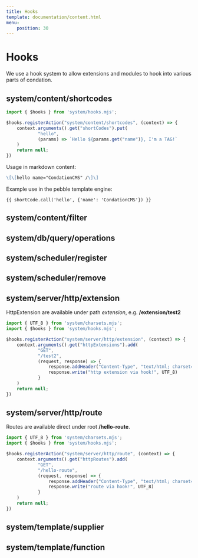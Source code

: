 ```yaml
---
title: Hooks
template: documentation/content.html
menu:
    position: 30
---
```


# Hooks

We use a hook system to allow extensions and modules to hook into various parts of condation.


## system/content/shortcodes

```js
import { $hooks } from 'system/hooks.mjs';

$hooks.registerAction("system/content/shortcodes", (context) => {
	context.arguments().get("shortCodes").put(
			"hello",
			(params) => `Hello ${params.get("name")}, I'm a TAG!`
	)
	return null;
})
```

Usage in markdown content:
```markdown
\[\[hello name="CondationCMS" /\]\]
```

Example use in the pebble template engine:
```twig
{{ shortCode.call('hello', {'name': 'CondationCMS'}) }}
```

## system/content/filter

## system/db/query/operations

## system/scheduler/register

## system/scheduler/remove

## system/server/http/extension

HttpExtension are available under path *extension*, e.g. **/extension/test2**

```js
import { UTF_8 } from 'system/charsets.mjs';
import { $hooks } from 'system/hooks.mjs';

$hooks.registerAction("system/server/http/extension", (context) => {
	context.arguments().get("httpExtensions").add(
			"GET",
			"/test2",
			(request, response) => {
				response.addHeader("Content-Type", "text/html; charset=utf-8")
				response.write("http extension via hook!", UTF_8)
			}
	)
	return null;
})
```

## system/server/http/route

Routes are available direct under root **/hello-route**.

```js
import { UTF_8 } from 'system/charsets.mjs';
import { $hooks } from 'system/hooks.mjs';

$hooks.registerAction("system/server/http/route", (context) => {
	context.arguments().get("httpRoutes").add(
			"GET",
			"/hello-route",
			(request, response) => {
				response.addHeader("Content-Type", "text/html; charset=utf-8")
				response.write("route via hook!", UTF_8)
			}
	)
	return null;
})
```

## system/template/supplier

## system/template/function